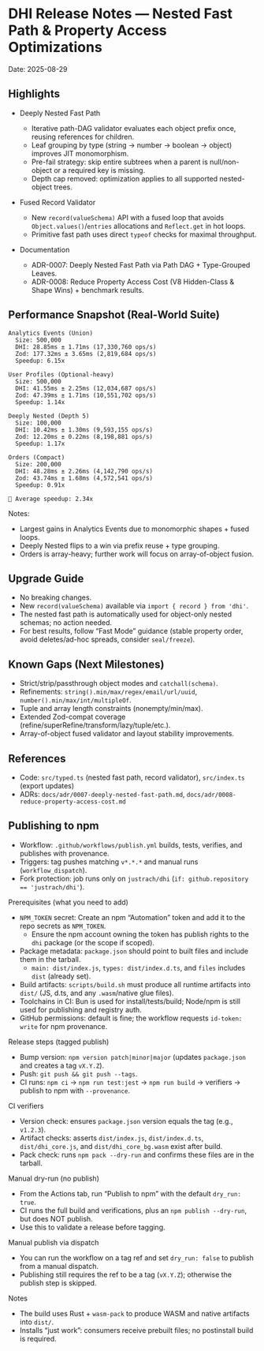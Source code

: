 # DHI Release Notes — Nested Fast Path & Property Access Optimizations

Date: 2025-08-29

## Highlights

- Deeply Nested Fast Path
  - Iterative path-DAG validator evaluates each object prefix once, reusing references for children.
  - Leaf grouping by type (string → number → boolean → object) improves JIT monomorphism.
  - Pre-fail strategy: skip entire subtrees when a parent is null/non-object or a required key is missing.
  - Depth cap removed: optimization applies to all supported nested-object trees.

- Fused Record Validator
  - New `record(valueSchema)` API with a fused loop that avoids `Object.values()`/`entries` allocations and `Reflect.get` in hot loops.
  - Primitive fast path uses direct `typeof` checks for maximal throughput.

- Documentation
  - ADR-0007: Deeply Nested Fast Path via Path DAG + Type-Grouped Leaves.
  - ADR-0008: Reduce Property Access Cost (V8 Hidden-Class & Shape Wins) + benchmark results.

## Performance Snapshot (Real-World Suite)

```
Analytics Events (Union)
  Size: 500,000
  DHI: 28.85ms ± 1.71ms (17,330,760 ops/s)
  Zod: 177.32ms ± 3.65ms (2,819,684 ops/s)
  Speedup: 6.15x

User Profiles (Optional-heavy)
  Size: 500,000
  DHI: 41.55ms ± 2.25ms (12,034,687 ops/s)
  Zod: 47.39ms ± 1.71ms (10,551,702 ops/s)
  Speedup: 1.14x

Deeply Nested (Depth 5)
  Size: 100,000
  DHI: 10.42ms ± 1.30ms (9,593,155 ops/s)
  Zod: 12.20ms ± 0.22ms (8,198,881 ops/s)
  Speedup: 1.17x

Orders (Compact)
  Size: 200,000
  DHI: 48.28ms ± 2.26ms (4,142,790 ops/s)
  Zod: 43.74ms ± 1.68ms (4,572,541 ops/s)
  Speedup: 0.91x

🏁 Average speedup: 2.34x
```

Notes:
- Largest gains in Analytics Events due to monomorphic shapes + fused loops.
- Deeply Nested flips to a win via prefix reuse + type grouping.
- Orders is array-heavy; further work will focus on array-of-object fusion.

## Upgrade Guide

- No breaking changes.
- New `record(valueSchema)` available via `import { record } from 'dhi'`.
- The nested fast path is automatically used for object-only nested schemas; no action needed.
- For best results, follow “Fast Mode” guidance (stable property order, avoid deletes/ad-hoc spreads, consider `seal/freeze`).

## Known Gaps (Next Milestones)

- Strict/strip/passthrough object modes and `catchall(schema)`.
- Refinements: `string().min/max/regex/email/url/uuid`, `number().min/max/int/multipleOf`.
- Tuple and array length constraints (nonempty/min/max).
- Extended Zod-compat coverage (refine/superRefine/transform/lazy/tuple/etc.).
- Array-of-object fused validator and layout stability improvements.

## References

- Code: `src/typed.ts` (nested fast path, record validator), `src/index.ts` (export updates)
- ADRs: `docs/adr/0007-deeply-nested-fast-path.md`, `docs/adr/0008-reduce-property-access-cost.md`

## Publishing to npm

- Workflow: `.github/workflows/publish.yml` builds, tests, verifies, and publishes with provenance.
- Triggers: tag pushes matching `v*.*.*` and manual runs (`workflow_dispatch`).
- Fork protection: job runs only on `justrach/dhi` (`if: github.repository == 'justrach/dhi'`).

Prerequisites (what you need to add)
- `NPM_TOKEN` secret: Create an npm “Automation” token and add it to the repo secrets as `NPM_TOKEN`.
  - Ensure the npm account owning the token has publish rights to the `dhi` package (or the scope if scoped).
- Package metadata: `package.json` should point to built files and include them in the tarball.
  - `main: dist/index.js`, `types: dist/index.d.ts`, and `files` includes `dist` (already set).
- Build artifacts: `scripts/build.sh` must produce all runtime artifacts into `dist/` (JS, d.ts, and any `.wasm`/native glue files).
- Toolchains in CI: Bun is used for install/tests/build; Node/npm is still used for publishing and registry auth.
- GitHub permissions: default is fine; the workflow requests `id-token: write` for npm provenance.

Release steps (tagged publish)
- Bump version: `npm version patch|minor|major` (updates `package.json` and creates a tag `vX.Y.Z`).
- Push: `git push && git push --tags`.
- CI runs: `npm ci` → `npm run test:jest` → `npm run build` → verifiers → publish to npm with `--provenance`.

CI verifiers
- Version check: ensures `package.json` version equals the tag (e.g., `v1.2.3`).
- Artifact checks: asserts `dist/index.js`, `dist/index.d.ts`, `dist/dhi_core.js`, and `dist/dhi_core_bg.wasm` exist after build.
- Pack check: runs `npm pack --dry-run` and confirms these files are in the tarball.

Manual dry-run (no publish)
- From the Actions tab, run “Publish to npm” with the default `dry_run: true`.
- CI runs the full build and verifications, plus an `npm publish --dry-run`, but does NOT publish.
- Use this to validate a release before tagging.

Manual publish via dispatch
- You can run the workflow on a tag ref and set `dry_run: false` to publish from a manual dispatch.
- Publishing still requires the ref to be a tag (`vX.Y.Z`); otherwise the publish step is skipped.

Notes
- The build uses Rust + `wasm-pack` to produce WASM and native artifacts into `dist/`.
- Installs “just work”: consumers receive prebuilt files; no postinstall build is required.
